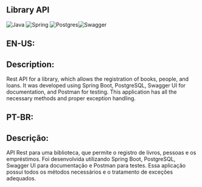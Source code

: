 ## Library API 
![Java](https://img.shields.io/badge/java-%23ED8B00.svg?style=for-the-badge&logo=openjdk&logoColor=white) ![Spring](https://img.shields.io/badge/spring-%236DB33F.svg?style=for-the-badge&logo=spring&logoColor=white) ![Postgres](https://img.shields.io/badge/postgres-%23316192.svg?style=for-the-badge&logo=postgresql&logoColor=white)![Swagger](https://img.shields.io/badge/-Swagger-%23Clojure?style=for-the-badge&logo=swagger&logoColor=white)
## EN-US:
## Description:
Rest API for a library, which allows the registration of books, people, and loans. It was developed using Spring Boot, PostgreSQL, Swagger UI for documentation, and Postman for testing. This application has all the necessary methods and proper exception handling.

## PT-BR:
## Descrição:
API Rest para uma biblioteca, que permite o registro de livros, pessoas e os empréstimos. Foi desenvolvida utilizando Spring Boot, PostgreSQL, Swagger UI para documentação e Postman para testes. Essa aplicação possui todos os métodos necessários e o tratamento de exceções adequados.
